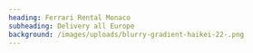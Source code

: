 ```yaml
---
heading: Ferrari Rental Monaco
subheading: Delivery all Europe
background: /images/uploads/blurry-gradient-haikei-22-.png
---
```

